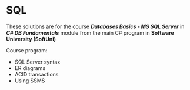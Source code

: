 # SQL
These solutions are for the course ***Databases Basics - MS SQL Server*** in ***C# DB Fundamentals*** module from the main C# program in **Software University (SoftUni)**

Course program:
- SQL Server syntax
- ER diagrams
- ACID transactions
- Using SSMS